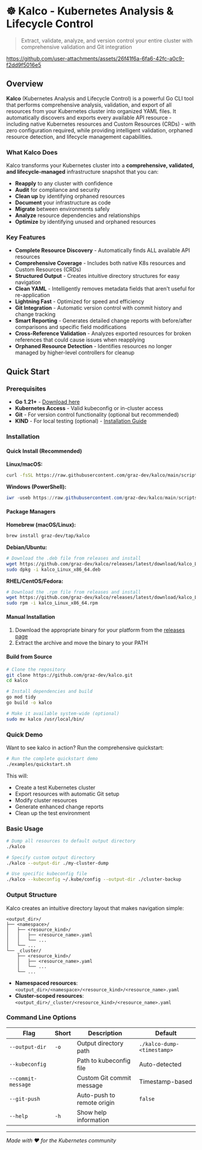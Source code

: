 # ☸️ Kalco - Kubernetes Analysis & Lifecycle Control

> Extract, validate, analyze, and version control your entire cluster with comprehensive validation and Git integration

https://github.com/user-attachments/assets/26f41f6a-6fa6-42fc-a0c9-f2dd9f5016e5

## Overview

**Kalco** (Kubernetes Analysis and Lifecycle Control) is a powerful Go CLI tool that performs comprehensive analysis, validation, and export of all resources from your Kubernetes cluster into organized YAML files. It automatically discovers and exports every available API resource - including native Kubernetes resources and Custom Resources (CRDs) - with zero configuration required, while providing intelligent validation, orphaned resource detection, and lifecycle management capabilities.

### What Kalco Does

Kalco transforms your Kubernetes cluster into a **comprehensive, validated, and lifecycle-managed** infrastructure snapshot that you can:
- **Reapply** to any cluster with confidence
- **Audit** for compliance and security
- **Clean up** by identifying orphaned resources
- **Document** your infrastructure as code
- **Migrate** between environments safely
- **Analyze** resource dependencies and relationships
- **Optimize** by identifying unused and orphaned resources

### Key Features

- **Complete Resource Discovery** - Automatically finds ALL available API resources
- **Comprehensive Coverage** - Includes both native K8s resources and Custom Resources (CRDs)
- **Structured Output** - Creates intuitive directory structures for easy navigation
- **Clean YAML** - Intelligently removes metadata fields that aren't useful for re-application
- **Lightning Fast** - Optimized for speed and efficiency
- **Git Integration** - Automatic version control with commit history and change tracking
- **Smart Reporting** - Generates detailed change reports with before/after comparisons and specific field modifications
- **Cross-Reference Validation** - Analyzes exported resources for broken references that could cause issues when reapplying
- **Orphaned Resource Detection** - Identifies resources no longer managed by higher-level controllers for cleanup

## Quick Start

### Prerequisites

- **Go 1.21+** - [Download here](https://golang.org/dl/)
- **Kubernetes Access** - Valid kubeconfig or in-cluster access
- **Git** - For version control functionality (optional but recommended)
- **KIND** - For local testing (optional) - [Installation Guide](https://kind.sigs.k8s.io/docs/user/quick-start/)

### Installation

#### Quick Install (Recommended)

**Linux/macOS:**
```bash
curl -fsSL https://raw.githubusercontent.com/graz-dev/kalco/main/scripts/install.sh | bash
```

**Windows (PowerShell):**
```powershell
iwr -useb https://raw.githubusercontent.com/graz-dev/kalco/main/scripts/install.ps1 | iex
```

#### Package Managers

**Homebrew (macOS/Linux):**
```bash
brew install graz-dev/tap/kalco
```

**Debian/Ubuntu:**
```bash
# Download the .deb file from releases and install
wget https://github.com/graz-dev/kalco/releases/latest/download/kalco_Linux_x86_64.deb
sudo dpkg -i kalco_Linux_x86_64.deb
```

**RHEL/CentOS/Fedora:**
```bash
# Download the .rpm file from releases and install
wget https://github.com/graz-dev/kalco/releases/latest/download/kalco_Linux_x86_64.rpm
sudo rpm -i kalco_Linux_x86_64.rpm
```

#### Manual Installation

1. Download the appropriate binary for your platform from the [releases page](https://github.com/graz-dev/kalco/releases)
2. Extract the archive and move the binary to your PATH

#### Build from Source

```bash
# Clone the repository
git clone https://github.com/graz-dev/kalco.git
cd kalco

# Install dependencies and build
go mod tidy
go build -o kalco

# Make it available system-wide (optional)
sudo mv kalco /usr/local/bin/
```

### Quick Demo

Want to see kalco in action? Run the comprehensive quickstart:

```bash
# Run the complete quickstart demo
./examples/quickstart.sh
```

This will:
- Create a test Kubernetes cluster
- Export resources with automatic Git setup
- Modify cluster resources
- Generate enhanced change reports
- Clean up the test environment

### Basic Usage

```bash
# Dump all resources to default output directory
./kalco

# Specify custom output directory
./kalco --output-dir ./my-cluster-dump

# Use specific kubeconfig file
./kalco --kubeconfig ~/.kube/config --output-dir ./cluster-backup
```

### Output Structure

Kalco creates an intuitive directory layout that makes navigation simple:

```
<output_dir>/
├── <namespace>/
│   ├── <resource_kind>/
│   │   ├── <resource_name>.yaml
│   │   └── ...
│   └── ...
└── _cluster/
    ├── <resource_kind>/
    │   ├── <resource_name>.yaml
    │   └── ...
    └── ...
```

- **Namespaced resources**: `<output_dir>/<namespace>/<resource_kind>/<resource_name>.yaml`
- **Cluster-scoped resources**: `<output_dir>/_cluster/<resource_kind>/<resource_name>.yaml`

### Command Line Options

| Flag | Short | Description | Default |
|------|-------|-------------|---------|
| `--output-dir` | `-o` | Output directory path | `./kalco-dump-<timestamp>` |
| `--kubeconfig` | | Path to kubeconfig file | Auto-detected |
| `--commit-message` | | Custom Git commit message | Timestamp-based |
| `--git-push` | | Auto-push to remote origin | `false` |
| `--help` | `-h` | Show help information | |


---

*Made with ❤️ for the Kubernetes community*
